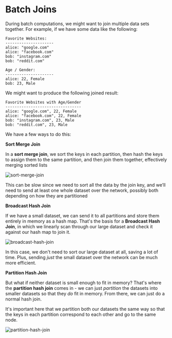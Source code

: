 # Batch Joins

During batch computations, we might want to join multiple data sets together. For example, if we have some data like the following:

```
Favorite Websites:
---------------------
alice: "google.com"
alice: "facebook.com"
bob: "instagram.com"
bob: "reddit.com"

Age / Gender:
---------------------
alice: 22, Female
bob: 23, Male
```

We might want to produce the following joined result:

```
Favorite Websites with Age/Gender
---------------------------------
alice: "google.com", 22, Female
alice: "facebook.com", 22, Female
bob: "instagram.com", 23, Male
bob: "reddit.com", 23, Male
```

We have a few ways to do this:

**Sort Merge Join**

In a **sort merge join**, we sort the keys in each partition, then hash the keys to assign them to the same partition, and then join them together, effectively merging sorted lists

![sort-merge-join](https://firebasestorage.googleapis.com/v0/b/system-design-daily.appspot.com/o/sort-merge-join.png?alt=media&token=33413269-e595-4028-9fb3-1b5fb0b90606)

This can be slow since we need to sort all the data by the join key, and we’ll need to send at least one whole dataset over the network, possibly both depending on how they are partitioned

**Broadcast Hash Join**

If we have a small dataset, we can send it to all partitions and store them entirely in memory as a hash map. That's the basis for a **Broadcast Hash Join**, in which we linearly scan through our large dataset and check it against our hash map to join it.

![broadcast-hash-join](https://firebasestorage.googleapis.com/v0/b/system-design-daily.appspot.com/o/broadcast-hash-join.png?alt=media&token=c760ce5e-12bc-47dc-a58c-4204c2e44fe3)

In this case, we don't need to sort our large dataset at all, saving a lot of time. Plus, sending _just_ the small dataset over the network can be much more efficient.

**Partition Hash Join**

But what if neither dataset is small enough to fit in memory? That's where the **partition hash join** comes in - we can just _partition_ the datasets into smaller datasets so that they _do_ fit in memory. From there, we can just do a normal hash join.

It's important here that we partition both our datasets the same way so that the keys in each partition correspond to each other and go to the same node.

![partition-hash-join](https://firebasestorage.googleapis.com/v0/b/system-design-daily.appspot.com/o/partition-hash-join.png?alt=media&token=75e0a558-dd40-4172-a0d1-af4bfdf3aa45)
